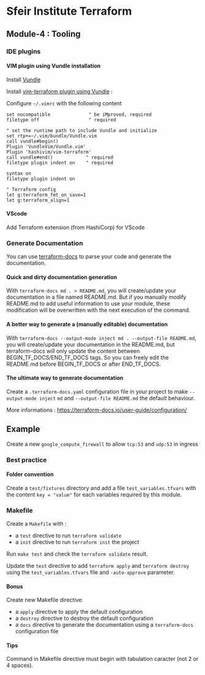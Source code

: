 # Sfeir Institute Terraform

## Module-4 : Tooling

### IDE plugins

#### VIM plugin using Vundle installation

Install [Vundle](https://github.com/VundleVim/Vundle.vim)

Install [vim-terraform plugin using Vundle](https://vimawesome.com/plugin/vim-terraform-state-of-grace) :

Configure `~/.vimrc` with the following content

```text
set nocompatible              " be iMproved, required
filetype off                  " required

" set the runtime path to include Vundle and initialize
set rtp+=~/.vim/bundle/Vundle.vim
call vundle#begin()
Plugin 'VundleVim/Vundle.vim'
Plugin 'hashivim/vim-terraform'
call vundle#end()            " required
filetype plugin indent on    " required

syntax on
filetype plugin indent on

" Terraform config
let g:terraform_fmt_on_save=1
let g:terraform_align=1
```

#### VScode

Add Terraform extension (from HashiCorp) for VScode

### Generate Documentation

You can use [terraform-docs](https://github.com/terraform-docs/terraform-docs) to parse your code and generate the documentation.

#### Quick and dirty documentation generation

With `terraform-docs md . > README.md`, you will create/update your documentation in a file named README.md. But if you manually modify README.md to add useful information to use your module, these modification will be overwritten with the next execution of the command.

#### A better way to generate a (manually editable) documentation

With `terraform-docs --output-mode inject md . --output-file README.md`, you will create/update your documentation in the README.md, but terraform-docs will only update the content between BEGIN_TF_DOCS/END_TF_DOCS tags. So you can freely edit the README.md before BEGIN_TF_DOCS or after END_TF_DOCS.

#### The ultimate way to generate documentation

Create a `.terraform-docs.yaml` configuration file in your project to make `--output-mode inject` `md` and `--output-file README.md` the default behaviour.

More informations : https://terraform-docs.io/user-guide/configuration/

## Example

Create a new `google_compute_firewall` to allow `tcp:53` and `udp:53` in ingress

### Best practice

#### Folder convention

Create a `test/fixtures` directory and add a file `test_variables.tfvars` with the content `key = "value"` for each variables required by this module.

### Makefile

Create a `Makefile` with :

* a `test` directive to run `terraform validate`
* a `init` directive to run `terraform init` the project

Run `make test` and check the `terraform validate` result.

Update the `test` directive to add `terraform apply` and `terraform destroy` using the `test_variables.tfvars` file and `-auto-approve` parameter.

#### Bonus

Create new Makefile directive:

* a `apply` directive to apply the default configuration
* a `destroy` directive to destroy the default configuration
* a `docs` directive to generate the documentation using a `terraform-docs` configuration file

#### Tips

Command in Makefile directive must begin with tabulation caracter (not 2 or 4 spaces).
